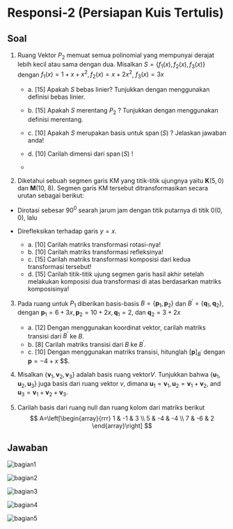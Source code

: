 # Responsi-2 (Persiapan Kuis Tertulis)

## Soal 

1. Ruang Vektor $P_2$ memuat semua polinomial yang mempunyai derajat lebih kecil atau sama dengan dua. Misalkan $S=\left\{f_1(x), f_2(x), f_3(x)\right\}$ dengan $f_1(x)=1+x+x^2, f_2(x)=x+2 x^2$, $f_3(x)=3 x$
   - a. [15] Apakah $S$ bebas linier? Tunjukkan dengan menggunakan definisi bebas linier.
   - b. [15] Apakah $S$ merentang $P_2$ ? Tunjukkan dengan menggunakan definisi merentang.

   - c. [10] Apakah $S$ merupakan basis untuk $\operatorname{span}(S)$ ? Jelaskan jawaban anda!
   - d. [10] Carilah dimensi dari $\operatorname{span}(S)$ !
   - 

2. Diketahui sebuah segmen garis KM yang titik-titik ujungnya yaitu $\mathbf{K}(5,0)$ dan $\mathbf{M}(10$, 8). Segmen garis KM tersebut ditransformasikan secara urutan sebagai berikut:
- Dirotasi sebesar $90^0$ searah jarum jam dengan titik putarnya di titik $0(0,0)$, lalu
- Direfleksikan terhadap garis $y=x$.
  
    - a. [10] Carilah matriks transformasi rotasi-nya!
    - b. [10] Carilah matriks transformasi refleksinya!
    -  c. [15] Carilah matriks transformasi komposisi dari kedua transformasi tersebut!
    - d. [15] Carilah titik-titik ujung segmen garis hasil akhir setelah melakukan komposisi dua transformasi di atas berdasarkan matriks komposisinya!

3. Pada ruang untuk $P_1$ diberikan basis-basis $B=\left\{\boldsymbol{p}_1, \boldsymbol{p}_2\right\}$ dan $B^{\prime}=\left\{\boldsymbol{q}_1, \boldsymbol{q}_2\right\}$, dengan $\boldsymbol{p}_1=6+3x, \boldsymbol{p}_2=10+2x, \boldsymbol{q}_1=2$, dan $\boldsymbol{q}_2=3+2 x$
    - a. [12] Dengan menggunakan koordinat vektor, carilah matriks transisi dari $B^{\prime}$ ke $B$.
    - b. [8] Carilah matriks transisi dari $B$ ke $B^{\prime}$.
    - c. [10] Dengan menggunakan matriks transisi, hitunglah $[\boldsymbol{p}]_{B^{\prime}}$ dengan $\boldsymbol{p}=-4+x$ $$.


4. Misalkan $\left\{\mathbf{v}_1, \mathbf{v}_2, \mathbf{v}_3\right\}$ adalah basis ruang vektor$V$. Tunjukkan bahwa $\left\{\mathbf{u}_1, \mathbf{u}_2, \mathbf{u}_3\right\}$ juga basis dari ruang vektor $v$, dimana $\mathbf{u}_1=\mathbf{v}_1, \mathbf{u}_2=\mathbf{v}_1+\mathbf{v}_2$, and $\mathbf{u}_3=\mathbf{v}_1+\mathbf{v}_2+\mathbf{v}_3$.

5. Carilah basis dari ruang null dan ruang kolom dari matriks berikut
$$ A=\left[\begin{array}{rrr}
1 & -1 & 3 \\
5 & -4 & -4 \\
7 & -6 & 2
\end{array}\right]
$$

## Jawaban
![bagian1](resp-2-p/36745.jpg)

![bagian2](resp-2-p/36744.jpg)

![bagian3](resp-2-p/36743.jpg)


![bagian4](resp-2-p/20230320191324.png)

![bagian5](resp-2-p/20230320193716.png)
